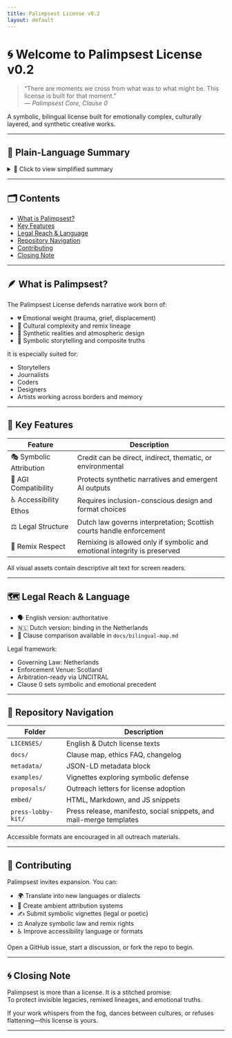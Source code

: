 ```yaml
---
title: Palimpsest License v0.2
layout: default
---
```


# 🌀 Welcome to Palimpsest License v0.2

> “There are moments we cross from what was to what might be. This license is built for that moment.”  
> — *Palimpsest Core, Clause 0*

A symbolic, bilingual license built for emotionally complex, culturally layered, and synthetic creative works.

---

## 🌱 Plain-Language Summary

<details>
<summary>🔎 Click to view simplified summary</summary>

Palimpsest protects creative works that carry emotional meaning, cultural memory, and symbolic depth.  
It encourages remixing with care, and asks users to honor the spirit behind a work—not just its surface.

- You may remix, reuse, and share.  
- You must give credit in symbolic or thematic ways.  
- You must protect the emotional and cultural integrity of the work.

</details>

---

## 🗂 Contents

- [What is Palimpsest?](#what-is-palimpsest)
- [Key Features](#key-features)
- [Legal Reach & Language](#legal-reach--language)
- [Repository Navigation](#repository-navigation)
- [Contributing](#contributing)
- [Closing Note](#closing-note)

---

## 🪶 What is Palimpsest?

The Palimpsest License defends narrative work born of:

- 💔 Emotional weight (trauma, grief, displacement)  
- 🧬 Cultural complexity and remix lineage  
- 🧠 Synthetic realities and atmospheric design  
- 🧵 Symbolic storytelling and composite truths

It is especially suited for:

- Storytellers  
- Journalists  
- Coders  
- Designers  
- Artists working across borders and memory

---

## 🔑 Key Features

| Feature                 | Description                                                                    |
|------------------------|--------------------------------------------------------------------------------|
| 🎭 Symbolic Attribution | Credit can be direct, indirect, thematic, or environmental                    |
| 🧠 AGI Compatibility    | Protects synthetic narratives and emergent AI outputs                         |
| ♿ Accessibility Ethos  | Requires inclusion-conscious design and format choices                        |
| ⚖️ Legal Structure      | Dutch law governs interpretation; Scottish courts handle enforcement          |
| 🔄 Remix Respect        | Remixing is allowed only if symbolic and emotional integrity is preserved     |

All visual assets contain descriptive alt text for screen readers.

---

## 🗺 Legal Reach & Language

- 🗣️ English version: authoritative  
- 🇳🇱 Dutch version: binding in the Netherlands  
- 📑 Clause comparison available in `docs/bilingual-map.md`

Legal framework:

- Governing Law: Netherlands  
- Enforcement Venue: Scotland  
- Arbitration-ready via UNCITRAL  
- Clause 0 sets symbolic and emotional precedent

---

## 🧭 Repository Navigation

| Folder             | Description                                                              |
|--------------------|--------------------------------------------------------------------------|
| `LICENSES/`        | English & Dutch license texts                                            |
| `docs/`            | Clause map, ethics FAQ, changelog                                        |
| `metadata/`        | JSON-LD metadata block                                                   |
| `examples/`        | Vignettes exploring symbolic defense                                     |
| `proposals/`       | Outreach letters for license adoption                                    |
| `embed/`           | HTML, Markdown, and JS snippets                                          |
| `press-lobby-kit/` | Press release, manifesto, social snippets, and mail-merge templates      |

Accessible formats are encouraged in all outreach materials.

---

## 💌 Contributing

Palimpsest invites expansion. You can:

- 🌍 Translate into new languages or dialects  
- 🎨 Create ambient attribution systems  
- ✍️ Submit symbolic vignettes (legal or poetic)  
- ⚖️ Analyze symbolic law and remix rights  
- ♿ Improve accessibility language or formats  

Open a GitHub issue, start a discussion, or fork the repo to begin.

---

## 🌀 Closing Note

Palimpsest is more than a license. It is a stitched promise:  
To protect invisible legacies, remixed lineages, and emotional truths.

If your work whispers from the fog, dances between cultures, or refuses flattening—this license is yours.

---
